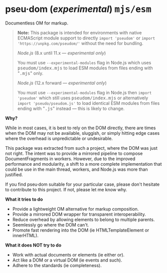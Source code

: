 # pseu·dom (_experimental_) <kbd>mjs/esm</kbd>

Documentless OM for markup.

<blockquote>

**Note:** This package is intended for environments with native ECMAScript module support to directly `import 'pseudom'` or `import 'https://unpkg.com/pseudom/'` without the need for bundling.

_Node.js_ (8.x until 11.x — _experimental only_)

You must use `--experimental-modules` flag in Node.js which uses <samp>pseudom/index.mjs</samp> to load ESM modules from files ending with "<samp>.mjs</samp>" only.

_Node.js_ (12.x forward — _experimental only_)

You must use `--experimental-modules` flag in Node.js then `import 'pseudom'` which still uses <samp>pseudom/index.mjs</samp> or alternatively `import 'pseudo/pseudom.js'` to load identical ESM modules from files ending with "<samp>.js</samp>" instead — this is likely to change.

</blockquote>

**Why?**

While in most cases, it is best to rely on the DOM directly, there are times when the DOM may not be available, sluggish, or simply hitting edge cases where the overhead is unpredictable or undesirable.

This package was extracted from such a project, where the DOM was just not right. The intent was to provide a mirrored pipeline to compose DocumentFragments in workers. However, due to the improved performance and modularity, a shift to a more complete implementation that could be use in the main thread, workers, and Node.js was more than justified.

If you find pseu·dom suitable for your particular case, please don't hesitate to contribute to this project. If not, please let me know why.

**What it tries to do**

- Provide a lightweight OM alternative for markup composition.
- Provide a mirrored DOM wrapper for transparent interoperability.
- Reduce overhead by allowing elements to belong to multiple parents.
- Seemlessly go where the DOM can't.
- Promote fast rendering into the DOM (ie HTMLTemplateElement or innerHTML).

**What it does NOT try to do**

- Work with actual documents or elements (ie either or).
- Act like a DOM or a virtual DOM (ie events and such).
- Adhere to the standards (ie completeness).
